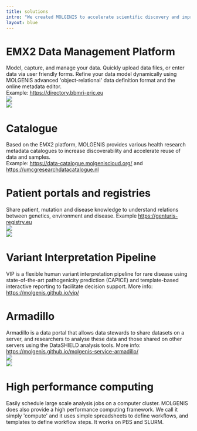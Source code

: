 ```yaml
---
title: solutions
intro: "We created MOLGENIS to accelerate scientific discovery and improve peoples lives. MOLGENIS promotes data, tool and best practice (re)use and helps you to implement Open Science and FAIR principles. MOLGENIS is used in the following solutions:"
layout: blue
---
```


<div class="feature_box">
<div class="feature_content_box">
<h1>EMX2 Data Management Platform</h1>
Model, capture, and manage your data. Quickly upload data files, or enter data via user friendly forms. Refine your data model dynamically using MOLGENIS advanced 'object-relational' data definition format and the online metadata editor. <br/>Example: <a href="https://directory.bbmri-eric.eu/ERIC/directory/#/catalogue" target="_blank">https://directory.bbmri-eric.eu</a>
</div>
<div class="feature_image_box"><img src="/images/noun_RELATIONAL DATABASE_1875885_blue.svg"/></div>
</div>

<div class="feature_box">
<div class="feature_image_box"><img src="/images/noun_Share_2020990_blue.svg"/></div>
<div class="feature_content_box">
<h1>Catalogue</h1>
Based on the EMX2 platform, MOLGENIS provides various health research metadata catalogues to increase discoverability and accelerate reuse of data and samples.
<br/>Example: <a href="https://data-catalogue.molgeniscloud.org/" target="_blank">https://data-catalogue.molgeniscloud.org/</a> and <a href="https://umcgresearchdatacatalogue.nl/UMCG/catalogue/all/" target="_blank">https://umcgresearchdatacatalogue.nl</a>
</div>
</div>

<div class="feature_box">
<div class="feature_content_box">
<h1>Patient portals and registries</h1>
Share patient, mutation and disease knowledge to understand relations between genetics, environment and disease. Example <a href="https://genturis-registry.eu/menu/main/app-ern-genturis/" target="_blank">https://genturis-registry.eu</a>
</div>
<div class="feature_image_box"><img src="/images/noun_Security_1980517_blue.svg"/></div>
</div>

<div class="feature_box">
<div class="feature_image_box"><img src="/images/noun_Workflow_1110086_blue.svg"/></div>
<div class="feature_content_box">
<h1>Variant Interpretation Pipeline</h1>
VIP is a flexible human variant interpretation pipeline for rare disease using state-of-the-art pathogenicity prediction (CAPICE) and template-based interactive reporting to facilitate decision support. More info: <a href="https://molgenis.github.io/vip/" target="_blank">https://molgenis.github.io/vip/</a>
</div>
</div>

<div class="feature_box">
<div class="feature_content_box">
<h1>Armadillo</h1>
Armadillo is a data portal that allows data stewards to share datasets on a server, and researchers to analyse these data and those shared on other servers using the DataSHIELD analysis tools. More info: <a href="https://molgenis.github.io/molgenis-service-armadillo/">https://molgenis.github.io/molgenis-service-armadillo/</a>
</div>
<div class="feature_image_box"><img src="/images/noun_data_integration_1630965_blue.svg"/></div>
</div>

<div class="feature_box">
<div class="feature_image_box"><img src="/images/noun_Cluster_Computing_1390758_blue.svg"/></div>
<div class="feature_content_box">
<h1>High performance computing</h1>
Easily schedule large scale analysis jobs on a computer cluster. MOLGENIS does also provide a high performance computing framework. We call it simply 'compute' and it uses simple spreadsheets to define workflows, and templates to define workflow steps. It works on PBS and SLURM.
</div>
</div>
